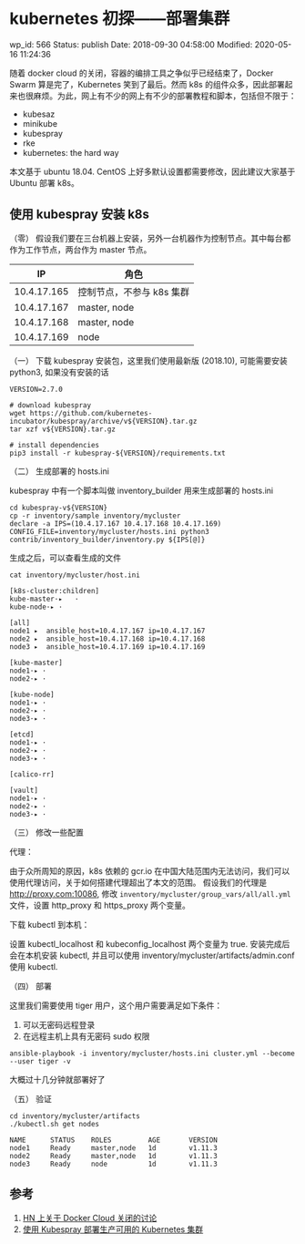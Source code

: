 # kubernetes 初探——部署集群

wp_id: 566
Status: publish
Date: 2018-09-30 04:58:00
Modified: 2020-05-16 11:24:36

随着 docker cloud 的关闭，容器的编排工具之争似乎已经结束了，Docker Swarm 算是完了，Kubernetes 笑到了最后。然而 k8s 的组件众多，因此部署起来也很麻烦。为此，网上有不少的网上有不少的部署教程和脚本，包括但不限于：

- kubesaz
- minikube
- kubespray
- rke
- kubernetes: the hard way

本文基于 ubuntu 18.04. CentOS 上好多默认设置都需要修改，因此建议大家基于 Ubuntu 部署 k8s。

## 使用 kubespray 安装 k8s

（零） 假设我们要在三台机器上安装，另外一台机器作为控制节点。其中每台都作为工作节点，两台作为 master 节点。

IP          | 角色
------------|-----------------------
10.4.17.165 | 控制节点，不参与 k8s 集群
10.4.17.167 | master, node
10.4.17.168 | master, node
10.4.17.169 | node

（一） 下载 kubespray 安装包，这里我们使用最新版 (2018.10), 可能需要安装 python3, 如果没有安装的话

```
VERSION=2.7.0

# download kubespray
wget https://github.com/kubernetes-incubator/kubespray/archive/v${VERSION}.tar.gz
tar xzf v${VERSION}.tar.gz

# install dependencies
pip3 install -r kubespray-${VERSION}/requirements.txt
```

（二） 生成部署的 hosts.ini

kubespray 中有一个脚本叫做 inventory_builder 用来生成部署的 hosts.ini

```
cd kubespray-v${VERSION}
cp -r inventory/sample inventory/mycluster
declare -a IPS=(10.4.17.167 10.4.17.168 10.4.17.169)
CONFIG_FILE=inventory/mycluster/hosts.ini python3 contrib/inventory_builder/inventory.py ${IPS[@]}
```
生成之后，可以查看生成的文件

```
cat inventory/mycluster/host.ini

[k8s-cluster:children]
kube-master·▸   ·
kube-node·▸ ·

[all]
node1 ▸  ansible_host=10.4.17.167 ip=10.4.17.167
node2 ▸  ansible_host=10.4.17.168 ip=10.4.17.168
node3 ▸  ansible_host=10.4.17.169 ip=10.4.17.169

[kube-master]
node1·▸ ·
node2·▸ ·

[kube-node]
node1·▸ ·
node2·▸ ·
node3·▸ ·

[etcd]
node1·▸ ·
node2·▸ ·
node3·▸ ·

[calico-rr]

[vault]
node1·▸ ·
node2·▸ ·
node3·▸ ·
```

（三） 修改一些配置

代理：

由于众所周知的原因，k8s 依赖的 gcr.io 在中国大陆范围内无法访问，我们可以使用代理访问，关于如何搭建代理超出了本文的范围。
假设我们的代理是 http://proxy.com:10086, 修改 `inventory/mycluster/group_vars/all/all.yml`  文件，设置 http_proxy 和 https_proxy 两个变量。

下载 kubectl 到本机：

设置 kubectl_localhost 和 kubeconfig_localhost 两个变量为 true. 安装完成后会在本机安装 kubectl, 并且可以使用 inventory/mycluster/artifacts/admin.conf 使用 kubectl.

（四） 部署

这里我们需要使用 tiger 用户，这个用户需要满足如下条件：

  1. 可以无密码远程登录
  2. 在远程主机上具有无密码 sudo 权限

```
ansible-playbook -i inventory/mycluster/hosts.ini cluster.yml --become --user tiger -v
```

大概过十几分钟就部署好了

（五） 验证

```
cd inventory/mycluster/artifacts
./kubectl.sh get nodes

NAME      STATUS    ROLES         AGE       VERSION
node1     Ready     master,node   1d        v1.11.3
node2     Ready     master,node   1d        v1.11.3
node3     Ready     node          1d        v1.11.3
```

## 参考

1. [HN 上关于 Docker Cloud 关闭的讨论](https://news.ycombinator.com/item?id=16665130)
2. [使用 Kubespray 部署生产可用的 Kubernetes 集群](http://www.itmuch.com/docker/kubernetes-deploy-by-kubespray/)